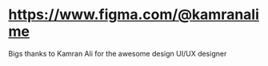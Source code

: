 # https://www.figma.com/@kamranalime
Bigs thanks to Kamran Ali for the awesome design
UI/UX designer
